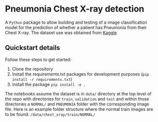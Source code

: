 # Pneumonia Chest X-ray detection

A `Python` package to allow building and testing of a image classification model for the prediction of whether a patient has Pneumonia from their Chest X-ray. The dataset use was obtained from [Kaggle](https://www.kaggle.com/datasets/paultimothymooney/chest-xray-pneumonia)

## Quickstart details

Follow these steps to get started:
1. Clone the repository
2. Install the requirements.txt packages for development purposes (`pip install -r requirements.txt`)
3. Install the package `pip install -e .`

The notebooks assume the dataset is in `data/` directory at the top level of the repo with directories for `train`, `validation` and `test` and within those directories a `NORMAL/` and `PNEUMONIA` folder with the corresponding image file. Here is an example folder structure where the normal train images are to be found:
`/data/chest_xray/train/NORMAL/`
